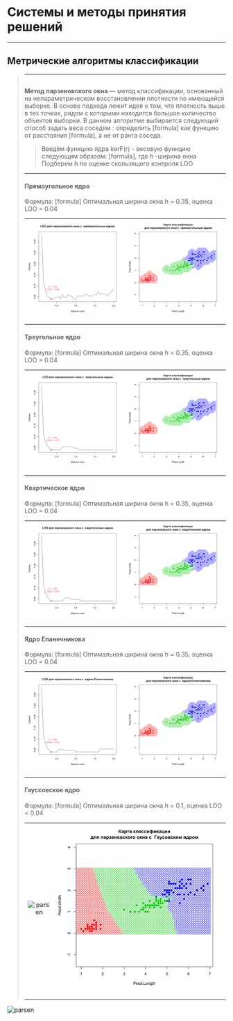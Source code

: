 # Системы и методы принятия решений
---

## Метрические алгоритмы классификации

<!-- >---
>## kNN
>
>Алгоритм kNN и kWNN - метрические алгоритмы классификации, основаный на оценке сходства объектов. Относит объект к тому классу, элементов которого больше среди k ближайших.
>
>Формула алгоритма kNN (k ближайших соседей) выглядит: ![]
>
>Для выбора оптимального k используем метод скользащего контроля (LOO). Применив kNN и LOO к выборке Ирисы >Фишера получим результат:
>|График LOO(k) | Карта классификации kNN|
>|:------------:|:----------------------:|
>|![kNN](knn/LOO_knn.svg)|![kNN](knn/knn_map.svg)|
>
>Видно, что лучишй результат получаем при k = 6, с оценкой ошибки равной 0.33.
>
>kNN — один из простейших алгоритмов классификации, поэтому на реальных задачах он зачастую оказывается неэффективным. Помимо точности классификации, проблемой этого классификатора является скорость классификации: если в обучающей выборке N объектов, в тестовой выборе M объектов, а размерность пространства — K, то количество операций для классификации тестовой выборки может быть оценено как O(K\*M\*N).
>
>---
>
>#### Код алгоритма kNN:
>
>```r
># Алгоритм kNN
>kNN <- function(xl, z, k) {
>	orderedXl <- sortObjectsByDist(xl, z)
>	n <- dim(orderedXl)[2] - 1
>	classes <- orderedXl[1:k, n + 1]
>	counts <- table(classes)
>	class <- names(which.max(counts))
>	return(class)
>}
>```
>
>---
>
>#### Классификация объекта (3,0)
>
>![kNN](knn/knn_with_loo.svg)
>
>---

>---
>## kWNN
>Формула алгоритма kWNN (k взвешаных ближайших соседей) выглядит: ![]
>
>Возьмем за вес -.- и переберем по LOO
>
>
>Карта классификации для kWNN:
>|График LOO(k,q) | Карта классификации kWNN|
>|:------------:|:----------------------:|
>|![kNN](knn/LOO_kwnn.svg)|![kNN](knn/kwnn_map.svg)|
>Видим что лучший результат при k = 4. Равен 0.04
>
>Зачем использовать kwNN если там больше расчетов? В задачах с числом классов 3 и более нечётность уже не помогает и сутации неодназначности могут возниктаь. Тогда на помошь приходят веса, и объект классифицируется к тому классу, чей суммарны вес больше среди k соседий.
>
>---
>
>#### Код алгоритма kNN:
>
>```r
># Алгоритм kNN
>kWNN <- function(xl, z, k) {
>	orderedXl <- sortObjectsByDist(xl, z)
>	n <- dim(orderedXl)[2] - 1
>	weights <- rep(0,3)
>  	names(weights) <- c("setosa", "versicolor", "virginica")
>	classes <- orderedXl[1:k, n + 1]
>	for(i in 1:k) {
>		weights[classes[i]] <- weight(i,k) + weights[classes[i]];
>	}
>	class <- names(which.max(weights))
>	return(class)
>}
>```
>
>---
>
>#### Классификация объекта (3,0)
>
>![kNN](knn/kwnn_with_loo.svg)
>
>--- -->

>---
>## 
>
>**Метод парзеновского окна** — метод классификации, основанный на непараметрическом восстановлении плотности по имеющейся выборке. В основе подхода лежит идея о том, что плотность выше в тех точках, рядом с которыми находится большое количество объектов выборки. В данном алгоритме выбирается следующий способ задать веса соседям : определить [formula] как функцию от расстояния [formula], а не от ранга соседа. 
>
>> Введём функцию ядра kerF(r) - весовую функцию следующим образом: [formula], где h -ширина окна
>> Подберем h по оценке скользящего контроля LOO
> ---
>#### Прямоугольное ядро
>
> Формула: [formula]
> Оптимальная ширина окна h = 0.35, оценка LOO = 0.04
> 
>
>|![parsen](parsen/RectKerLOO.svg)|![parsen](parsen/RectKerMap.svg)|
>|:------------------------------:|:------------------------------:|
> ---
>#### Треугольное ядро
>
> Формула: [formula]
> Оптимальная ширина окна h = 0.35, оценка LOO = 0.04
> 
>
>|![parsen](parsen/TriaKerLOO.svg)|![parsen](parsen/TriaKerMap.svg)|
>|:------------------------------:|:------------------------------:|
> ---
>#### Квартическое  ядро
>
> Формула: [formula]
> Оптимальная ширина окна h = 0.35, оценка LOO = 0.04
> 
>
>|![parsen](parsen/QuarKerLOO.svg)|![parsen](parsen/QuarKerMap.svg)|
>|:------------------------------:|:------------------------------:|
> ---
>#### Ядро Епанечникова
>
> Формула: [formula]
> Оптимальная ширина окна h = 0.35, оценка LOO = 0.04
> 
>
>|![parsen](parsen/EpanKerLOO.svg)|![parsen](parsen/EpanKerMap.svg)|
>|:------------------------------:|:------------------------------:|
> ---
>#### Гауссовское ядро
>
> Формула: [formula]
> Оптимальная ширина окна h = 0.1, оценка LOO = 0.04
> 
>
>|![parsen](parsen/GausKerLOO.svg)|![parsen](parsen/GausKerMap.svg)|
>|:------------------------------:|:------------------------------:|
>
>---
![parsen](parsen\GausKerLOO.svg)